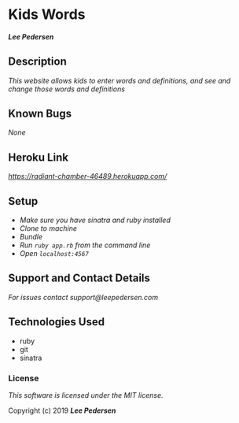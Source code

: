 # Kids Words

#### _Lee Pedersen_

## Description

_This website allows kids to enter words and definitions, and see and change those words and definitions_

## Known Bugs
_None_

## Heroku Link
_https://radiant-chamber-46489.herokuapp.com/_

## Setup
* _Make sure you have sinatra and ruby installed_
* _Clone to machine_
* _Bundle_
* _Run `ruby app.rb` from the command line_
* _Open `localhost:4567`_

## Support and Contact Details
_For issues contact support@leepedersen.com_

## Technologies Used
* ruby
* git
* sinatra

### License
*This software is licensed under the MIT license.*

Copyright (c) 2019 **_Lee Pedersen_**
